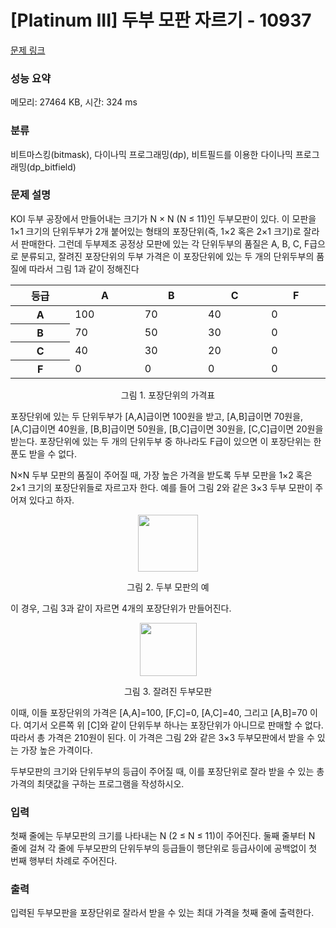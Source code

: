 # [Platinum III] 두부 모판 자르기 - 10937 

[문제 링크](https://www.acmicpc.net/problem/10937) 

### 성능 요약

메모리: 27464 KB, 시간: 324 ms

### 분류

비트마스킹(bitmask), 다이나믹 프로그래밍(dp), 비트필드를 이용한 다이나믹 프로그래밍(dp_bitfield)

### 문제 설명

<p>KOI 두부 공장에서 만들어내는 크기가 N × N (N ≤ 11)인 두부모판이 있다. 이 모판을 1×1 크기의 단위두부가 2개 붙어있는 형태의 포장단위(즉, 1×2 혹은 2×1 크기)로 잘라서 판매한다. 그런데 두부제조 공정상 모판에 있는 각 단위두부의 품질은 A, B, C, F급으로 분류되고, 잘려진 포장단위의 두부 가격은 이 포장단위에 있는 두 개의 단위두부의 품질에 따라서 그림 1과 같이 정해진다</p>

<table class="table table-bordered table-center-30 td-center th-center">
	<thead>
		<tr>
			<th style="width: 6%;">등급</th>
			<th style="width: 6%;">A</th>
			<th style="width: 6%;">B</th>
			<th style="width: 6%;">C</th>
			<th style="width: 6%;">F</th>
		</tr>
	</thead>
	<tbody>
		<tr>
			<th>A</th>
			<td>100</td>
			<td>70</td>
			<td>40</td>
			<td>0</td>
		</tr>
		<tr>
			<th>B</th>
			<td>70</td>
			<td>50</td>
			<td>30</td>
			<td>0</td>
		</tr>
		<tr>
			<th>C</th>
			<td>40</td>
			<td>30</td>
			<td>20</td>
			<td>0</td>
		</tr>
		<tr>
			<th>F</th>
			<td>0</td>
			<td>0</td>
			<td>0</td>
			<td>0</td>
		</tr>
	</tbody>
</table>

<p style="text-align: center;">그림 1. 포장단위의 가격표</p>

<p>포장단위에 있는 두 단위두부가 [A,A]급이면 100원을 받고, [A,B]급이면 70원을, [A,C]급이면 40원을, [B,B]급이면 50원을, [B,C]급이면 30원을, [C,C]급이면 20원을 받는다. 포장단위에 있는 두 개의 단위두부 중 하나라도 F급이 있으면 이 포장단위는 한푼도 받을 수 없다. </p>

<p>N×N 두부 모판의 품질이 주어질 때, 가장 높은 가격을 받도록 두부 모판을 1×2 혹은 2×1 크기의 포장단위들로 자르고자 한다. 예를 들어 그림 2와 같은 3×3 두부 모판이 주어져 있다고 하자.</p>

<p style="text-align: center;"><img alt="" src="https://onlinejudgeimages.s3-ap-northeast-1.amazonaws.com/problem/10937/1.png" style="height:91px; width:96px"></p>

<p style="text-align: center;">그림 2. 두부 모판의 예</p>

<p>이 경우, 그림 3과 같이 자르면 4개의 포장단위가 만들어진다.</p>

<p style="text-align: center;"><img alt="" src="https://onlinejudgeimages.s3-ap-northeast-1.amazonaws.com/problem/10937/2.png" style="height:85px; width:91px"></p>

<p style="text-align: center;">그림 3. 잘려진 두부모판</p>

<p>이때, 이들 포장단위의 가격은 [A,A]=100, [F,C]=0, [A,C]=40, 그리고 [A,B]=70 이다. 여기서 오른쪽 위 [C]와 같이 단위두부 하나는 포장단위가 아니므로 판매할 수 없다. 따라서 총 가격은 210원이 된다. 이 가격은 그림 2와 같은 3×3 두부모판에서 받을 수 있는 가장 높은 가격이다. </p>

<p>두부모판의 크기와 단위두부의 등급이 주어질 때, 이를 포장단위로 잘라 받을 수 있는 총 가격의 최댓값을 구하는 프로그램을 작성하시오.</p>

### 입력 

 <p>첫째 줄에는 두부모판의 크기를 나타내는 N (2 ≤ N ≤ 11)이 주어진다. 둘째 줄부터 N 줄에 걸쳐 각 줄에 두부모판의 단위두부의 등급들이 행단위로 등급사이에 공백없이 첫 번째 행부터 차례로 주어진다.</p>

### 출력 

 <p>입력된 두부모판을 포장단위로 잘라서 받을 수 있는 최대 가격을 첫째 줄에 출력한다.</p>

